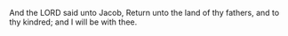 And the LORD said unto Jacob, Return unto the land of thy fathers, and to thy kindred; and I will be with thee.

